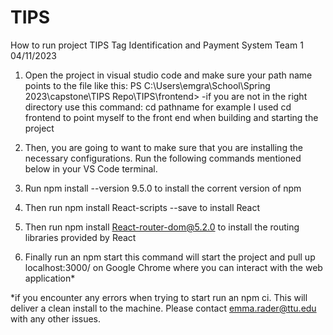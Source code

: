 # TIPS
How to run project TIPS
Tag Identification and Payment System 
Team 1
04/11/2023

1. Open the project in visual studio code and make sure your path name points to the file like this: PS C:\Users\emgra\School\Spring 2023\capstone\TIPS Repo\TIPS\frontend>
	-if you are not in the right directory use this command: cd pathname
	 for example I used cd frontend to point myself to the front end when building and starting the project
 
2. Then, you are going to want to make sure that you are installing the necessary configurations. Run the following commands mentioned below in your VS Code terminal.

3. Run 
	npm install --version 9.5.0 
   to install the corrent version of npm

4. Then run 
	npm install React-scripts --save
   to install React

5. Then run
	npm install React-router-dom@5.2.0
    to install the routing libraries provided by React

6. Finally run an 
	npm start
   this command will start the project and pull up localhost:3000/ on Google Chrome where you can interact  with the web application*

*if you encounter any errors when trying to start run an 
	npm ci. 
 This will deliver a clean install to the machine. Please contact emma.rader@ttu.edu with any other issues.
